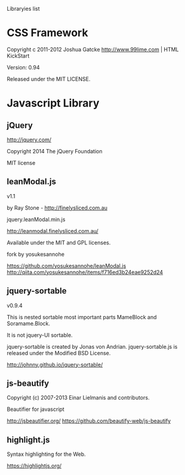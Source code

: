 Libraryies list

# CSS Framework

Copyright c 2011-2012 Joshua Gatcke http://www.99lime.com | HTML KickStart

Version: 0.94

Released under the MIT LICENSE.


# Javascript Library


## jQuery

http://jquery.com/

Copyright 2014 The jQuery Foundation

MIT license


## leanModal.js

v1.1

by Ray Stone - http://finelysliced.com.au

jquery.leanModal.min.js

http://leanmodal.finelysliced.com.au/

Available under the MIT and GPL licenses.


fork by yosukesannohe

https://github.com/yosukesannohe/leanModal.js
http://qiita.com/yosukesannohe/items/f716ed3b24eae9252d24


## jquery-sortable

v0.9.4

This is nested sortable most important parts MameBlock and Soramame.Block.

It is not jquery-UI sortable.

jquery-sortable is created by Jonas von Andrian.
jquery-sortable.js is released under the Modified BSD License.

http://johnny.github.io/jquery-sortable/


## js-beautify

Copyright (c) 2007-2013 Einar Lielmanis and contributors.

Beautifier for javascript

http://jsbeautifier.org/
https://github.com/beautify-web/js-beautify


## highlight.js

Syntax highlighting for the Web.

https://highlightjs.org/



